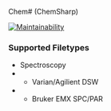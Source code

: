 Chem# (ChemSharp)

[![Maintainability](https://api.codeclimate.com/v1/badges/bb81db40213cc68deb97/maintainability)](https://codeclimate.com/github/JensKrumsieck/ChemSharp/maintainability)

### Supported Filetypes
* Spectroscopy
* * Varian/Agilient DSW
* * Bruker EMX SPC/PAR